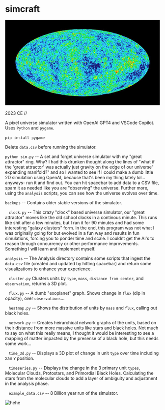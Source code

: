 # simcraft
![hehe](/assets/cmb.jpg)

2023 CE //

A pixel universe simulator written with OpenAI GPT4 and VSCode Copilot. Uses `Python` and `pygame`.

```pip install pygame```

Delete `data.csv` before running the simulator.

```python sim.py``` -- A set and forget universe simulator with my "great attractor" ring. Why? I had this drunken thought along the lines of "what if the 'great attractor' was actually just gravity on the edge of our universe' expanding manifold?" and so I wanted to see if I could make a dumb little 2D simulation using OpenAI, because that's been my thing lately lol... anyways- run it and find out. You can hit spacebar to add data to a CSV file, spam it as needed like you are "observing" the universe. Further more, using the `analysis` scripts, you can see how the universe evolves over time.

```backups``` -- Contains older stable versions of the simulator.

&nbsp;&nbsp;&nbsp;```clock.py``` -- This crazy "clock" based universe simulator, our "great attractor" moves like the old school clocks in a continous minute. This runs like shit after a few minutes, but I ran it for 90 minutes and had some interesting "galaxy clusters" form. In the end, this program was not what I was originally going for but evolved in a fun way and results in fun simulations, forcing you to ponder time and scale. I couldnt get the AI's to reason through concurrency or other performance improvements. Something I will learn and implement myself.

```analysis``` -- The Analysis directory contains some scripts that ingest the `data.csv` file (created and updated by hitting spacebar) and return some visualizations to enhance your experience.

&nbsp;&nbsp;&nbsp;```cluster.py``` Clusters units by `type`, `mass`, `distance from center`, and `observation`, returns a 3D plot.

&nbsp;&nbsp;&nbsp;```flux.py``` -- A dumb "exoplanet" graph. Shows change in `flux` (dip in opacity), over `observations`...

&nbsp;&nbsp;&nbsp;```heatmap.py``` -- Shows the distribution of units by `mass` and `flux`, calling out black holes.

&nbsp;&nbsp;&nbsp;```network.py``` -- Creates heirarchical network graphs of the units, based on their distance from more massive units like stars and black holes. Not much to say on what this really means, I thought it would be interesting to see a mapping of matter impacted by the presense of a black hole, but this needs some work...

&nbsp;&nbsp;&nbsp;```time_3d.py```  -- Displays a 3D plot of change in unit `type` over time including `X`an `Y` position.

&nbsp;&nbsp;&nbsp;```timeseries.py``` -- Displays the change in the 3 primary unit `types`, Molecular Clouds, Protostars, and Primordial Black Holes. Calculating the stars from the molecular clouds to add a layer of ambiguity and adjustment in the analysis phase.

&nbsp;&nbsp;&nbsp;```example_data.csv``` -- 8 Billion year run of the simulator.

![hehe](/assets/demo_211123.gif)